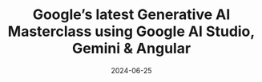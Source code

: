 ---
slug: generative-ai-masterclass-2024-06
tag: Generative AI
title: Google’s latest Generative AI Masterclass using Google AI Studio, Gemini & Angular
description: '<span> In this full day training, you will learn how to leverage Google&#8217;s new Generative AI platform using the new Google AI Studio and the just released Gemini APIs to build the next generation of AI-enabled Applications and powerful chatbots with Angular v17. The workshop is hands-on and practical, but we also give an overview of all the latest advancements and ideas.</span><br /><br /><div class="prose text-slate-500 text-lg"><p>Topics:</p> <ul role="list" ><li class="list-item"><span class="text-span">Introduction to Generative AI, Google AI Studio and Gemini models</span></li><li class="list-item"><span class="text-span">Common risks and mitigations: prompt attacks, biases and facts grounding</span></li><li class="list-item"><span class="text-span">Using the Google AI Client for Gemini from Angular, Auth access and best practices around error handling</span></li><li class="list-item"><span class="text-span">Using Gemini Pro API</span></li><li class="list-item"><span class="text-span">Prompt techniques and how to use temperature, topK and topP</span></li><li class="list-item"><span class="text-span">Lab: prompt design best practices</span></li><li class="list-item"><span class="text-span">Using Gemini Pro Vision API</span></li><li class="list-item"><span class="text-span">Introduction to LangChainJS, embeddings and RAG vector databases</span></li><li class="list-item"><span class="text-span">Lab: building a Bard clone</span></li><li class="list-item"><span class="text-span">Foundational Models: text, code, images, video and voice.</span></li><li class="list-item"><span class="text-span">Lab: adding code highlighting to our Bard clone</span></li><li class="list-item"><span class="text-span">Bonus: Embeddings, LangChainJS and AI Agents</span></li><li class="list-item"><span class="text-span">Lab: building an AI Agent with access to tools (calculator, search and runtime)</span></li><li class="list-item"><span class="text-span">Responsible AI principles in practice: traceability and monitoring<br></span></li></ul><p>Requirements:</p> <ul role="list" class="list-item list-inside"><li class="list-item"><span class="text-span">Intermediate Angular v17</span></li><li class="list-item"><span class="text-span">Basic knowledge of Node</span></li><li class="list-item"><span class="text-span mb-10">VPN access (VPN Express, or similar). Beta access only available in US. Eg: NordVPN monthly plan with 30 days free guarantee ($12.99)</span></li></ul><p>Target audience
</p>Anyone who wants to experiment with cutting edge Generative AI into their apps or websites using the latest Angular. No previous experience with artificial intelligence is necessary. </div>'
date: '2024-06-25'
authors: 
    - name: Gerard Sans
      biography: Gerard is a Google Developer Expert in Web Technologies and Angular. He works as a Developer Advocate at AWS and he is the founder of the AngularZone community in London. He loves coding, learning and sharing knowledge.
      image: photo/authors/gerard-sans.webp
      link: https://gerardsans.com/
location: 
    name: Midas Palace Hotel
    mapsLink: /venue
image: https://res.cloudinary.com/dp1gwjz5w/image/upload/c_pad,b_auto:predominant,fl_preserve_transparency/v1709911986/ngrome-workshops/generative-ai-masterclass_d2qg99.jpg?_s=public-apps
link: /workshops/generative-ai-masterclass-2024-06
ticket:  'https://ti.to/ngrome-events/generative-ai-masterclass-2024'
col: 1
---